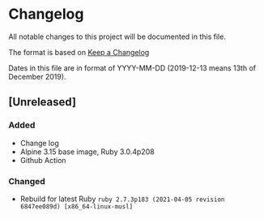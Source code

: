 # Changelog

All notable changes to this project will be documented in this file.

The format is based on [Keep a Changelog](https://keepachangelog.com/en/1.0.0/)

Dates in this file are in format of YYYY-MM-DD (2019-12-13 means 13th of December 2019).

## [Unreleased]

### Added

* Change log
* Alpine 3.15 base image, Ruby 3.0.4p208
* Github Action

### Changed

* Rebuild for latest Ruby `ruby 2.7.3p183 (2021-04-05 revision 6847ee089d) [x86_64-linux-musl]`

